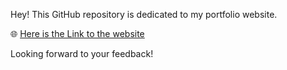 Hey! This GitHub repository is dedicated to my portfolio website. 

🌐 [Here is the Link to the website](https://rsus4.github.io/index.html)

Looking forward to your feedback!
